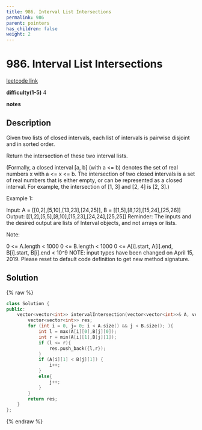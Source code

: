 ```yaml
---
title: 986. Interval List Intersections
permalink: 986
parent: pointers
has_children: false
weight: 2
---
```

# 986. Interval List Intersections

[leetcode link](https://leetcode.com/problems/interval-list-intersections/)

**difficulty(1-5)**
4

**notes**

## Description

Given two lists of closed intervals, each list of intervals is pairwise disjoint and in sorted order.

Return the intersection of these two interval lists.

(Formally, a closed interval [a, b] (with a <= b) denotes the set of real numbers x with a <= x <= b.  The intersection of two closed intervals is a set of real numbers that is either empty, or can be represented as a closed interval.  For example, the intersection of [1, 3] and [2, 4] is [2, 3].)

Example 1:

Input: A = [[0,2],[5,10],[13,23],[24,25]], B = [[1,5],[8,12],[15,24],[25,26]]
Output: [[1,2],[5,5],[8,10],[15,23],[24,24],[25,25]]
Reminder: The inputs and the desired output are lists of Interval objects, and not arrays or lists.

Note:

0 <= A.length < 1000
0 <= B.length < 1000
0 <= A[i].start, A[i].end, B[i].start, B[i].end < 10^9
NOTE: input types have been changed on April 15, 2019. Please reset to default code definition to get new method signature.

## Solution

{% raw %}
```c++
class Solution {
public:
    vector<vector<int>> intervalIntersection(vector<vector<int>>& A, vector<vector<int>>& B) {
        vector<vector<int>> res;
        for (int i = 0, j= 0; i < A.size() && j < B.size(); ){
            int l = max(A[i][0],B[j][0]);
            int r = min(A[i][1],B[j][1]);
            if (l <= r){
                res.push_back({l,r});
            }
            if (A[i][1] < B[j][1]) {
                i++;
            }
            else{
                j++;
            }
        }
        return res;
    }
};
```
{% endraw %}

<!-- 
Default label
{: .label }

Blue label
{: .label .label-blue }

Stable
{: .label .label-green }

New release
{: .label .label-purple }

Coming soon
{: .label .label-yellow }

Deprecated
{: .label .label-red } -->
